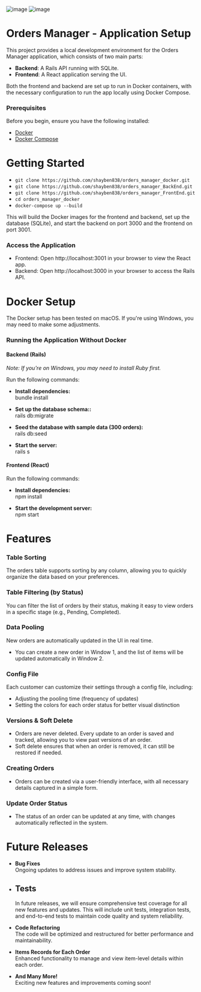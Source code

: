 ![image](https://github.com/user-attachments/assets/6a4ab7b8-1a7c-45b3-89d2-1f7c8e65ed69)
![image](https://github.com/user-attachments/assets/d8aadf11-385a-43ce-8ace-7a96021b2235)




# Orders Manager - Application Setup

This project provides a local development environment for the Orders Manager application, which consists of two main parts:

- **Backend**: A Rails API running with SQLite.
- **Frontend**: A React application serving the UI.

Both the frontend and backend are set up to run in Docker containers, with the necessary configuration to run the app locally using Docker Compose.

### Prerequisites

Before you begin, ensure you have the following installed:

- [Docker](https://www.docker.com/get-started)
- [Docker Compose](https://docs.docker.com/compose/install/)

# Getting Started
- `git clone https://github.com/shayben838/orders_manager_docker.git`
- `git clone https://github.com/shayben838/orders_manager_BackEnd.git`
- `git clone https://github.com/shayben838/orders_manager_FrontEnd.git`
- `cd orders_manager_docker`
- `docker-compose up --build`


This will build the Docker images for the frontend and backend, set up the database (SQLite), and start the backend on port 3000 and the frontend on port 3001.

### Access the Application
- Frontend: Open http://localhost:3001 in your browser to view the React app.
- Backend: Open http://localhost:3000 in your browser to access the Rails API.


# Docker Setup  
The Docker setup has been tested on macOS. If you're using Windows, you may need to make some adjustments.  

### Running the Application Without Docker  

#### Backend (Rails)  
*Note: If you're on Windows, you may need to install Ruby first.*  

Run the following commands:  

- **Install dependencies:**  
  bundle install

- **Set up the database schema::**  
  rails db:migrate

- **Seed the database with sample data (300 orders):**  
  rails db:seed

- **Start the server:**  
  rails s

#### Frontend (React)
Run the following commands:  

- **Install dependencies:**  
  npm install

- **Start the development server:**  
  npm start


# Features

### Table Sorting  
The orders table supports sorting by any column, allowing you to quickly organize the data based on your preferences.

### Table Filtering (by Status)  
You can filter the list of orders by their status, making it easy to view orders in a specific stage (e.g., Pending, Completed).

### Data Pooling  
New orders are automatically updated in the UI in real time.  
- You can create a new order in Window 1, and the list of items will be updated automatically in Window 2.

### Config File  
Each customer can customize their settings through a config file, including:  
- Adjusting the pooling time (frequency of updates)  
- Setting the colors for each order status for better visual distinction

### Versions & Soft Delete  
- Orders are never deleted. Every update to an order is saved and tracked, allowing you to view past versions of an order.  
- Soft delete ensures that when an order is removed, it can still be restored if needed.

### Creating Orders  
- Orders can be created via a user-friendly interface, with all necessary details captured in a simple form.

### Update Order Status  
- The status of an order can be updated at any time, with changes automatically reflected in the system.


# Future Releases  

- **Bug Fixes**  
  Ongoing updates to address issues and improve system stability.

- ## Tests  
  In future releases, we will ensure comprehensive test coverage for all new features and updates.
  This will include unit tests, integration tests, and end-to-end tests to maintain code quality and system reliability.


- **Code Refactoring**  
  The code will be optimized and restructured for better performance and maintainability.

- **Items Records for Each Order**  
  Enhanced functionality to manage and view item-level details within each order.

- **And Many More!**  
  Exciting new features and improvements coming soon!



